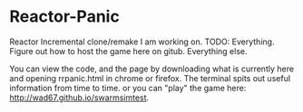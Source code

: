 # Reactor-Panic
Reactor Incremental clone/remake I am working on.
TODO:
Everything.
Figure out how to host the game here on gitub.
Everything else.

You can view the code, and the page by downloading what is currently here and opening rrpanic.html in chrome or firefox.
The terminal spits out useful information from time to time.
or you can "play" the game here: http://wad67.github.io/swarmsimtest.
